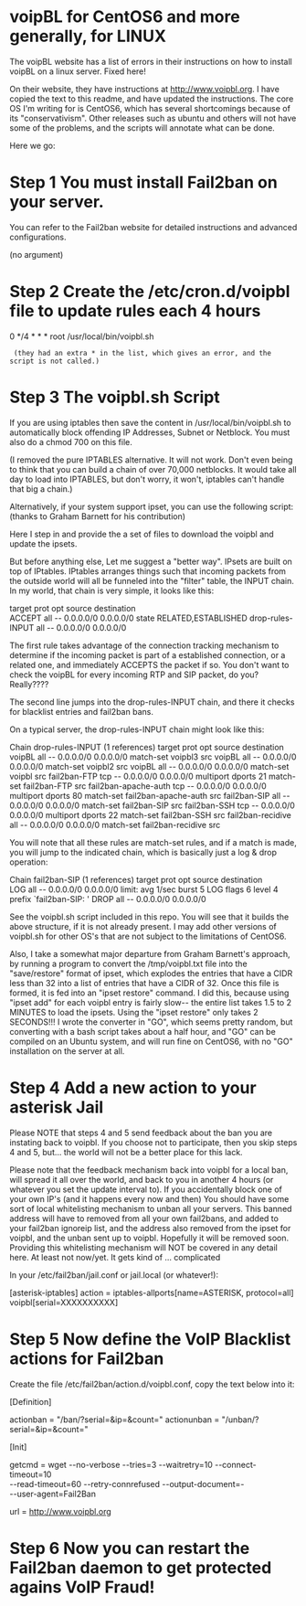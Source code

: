 # voipBL for CentOS6 and more generally, for LINUX
The voipBL website has a list of errors in their instructions on how to install voipBL on a linux server. Fixed here!

On their website, they have instructions at http://www.voipbl.org. I have copied the text to this readme, and have updated the instructions. The core OS I'm writing for is CentOS6, which has several shortcomings because of its "conservativism". Other releases such as ubuntu and others will not have some of the problems, and the scripts will annotate what can be done.

Here we go:

# Step 1 You must install Fail2ban on your server. 
You can refer to the Fail2ban website for detailed instructions and advanced configurations.

   (no argument)

# Step 2 Create the /etc/cron.d/voipbl file to update rules each 4 hours

0 */4 * * *  root /usr/local/bin/voipbl.sh

     (they had an extra * in the list, which gives an error, and the script is not called.)

# Step 3 The voipbl.sh Script
If you are using iptables then save the content in /usr/local/bin/voipbl.sh to automatically block offending IP Addresses, Subnet or Netblock. You must also do a chmod 700 on this file.

(I removed the pure IPTABLES alternative. It will not work. Don't even being to think that you can build a chain of over 70,000 netblocks. It would take all day to load into IPTABLES, but don't worry, it won't, iptables can't handle that big a chain.)

Alternatively, if your system support ipset, you can use the following script: (thanks to Graham Barnett for his contribution)

Here I step in and provide the a set of files to download the voipbl and update the ipsets. 

But before anything else, Let me suggest a "better way". IPsets are built on top of IPtables. IPtables arranges things such that incoming packets from the outside world will all be funneled into the "filter" table, the INPUT chain. In my world, that chain is very simple, it looks like this:

target     prot opt source               destination         
ACCEPT     all  --  0.0.0.0/0            0.0.0.0/0           state RELATED,ESTABLISHED 
drop-rules-INPUT  all  --  0.0.0.0/0            0.0.0.0/0           

The first rule takes advantage of the connection tracking mechanism to determine if the incoming packet is part of a established connection, or a related one, and immediately ACCEPTS the packet if so. You don't want to check the voipBL for every incoming RTP and SIP packet, do you? Really????

The second line jumps into the drop-rules-INPUT chain, and there it checks for blacklist entries and fail2ban bans.

On a typical server, the drop-rules-INPUT chain might look like this:

Chain drop-rules-INPUT (1 references)
target     prot opt source               destination         
voipBL     all  --  0.0.0.0/0            0.0.0.0/0           match-set voipbl3 src 
voipBL     all  --  0.0.0.0/0            0.0.0.0/0           match-set voipbl2 src 
voipBL     all  --  0.0.0.0/0            0.0.0.0/0           match-set voipbl src 
fail2ban-FTP  tcp  --  0.0.0.0/0            0.0.0.0/0           multiport dports 21 match-set fail2ban-FTP src 
fail2ban-apache-auth  tcp  --  0.0.0.0/0            0.0.0.0/0           multiport dports 80 match-set fail2ban-apache-auth src 
fail2ban-SIP  all  --  0.0.0.0/0            0.0.0.0/0           match-set fail2ban-SIP src 
fail2ban-SSH  tcp  --  0.0.0.0/0            0.0.0.0/0           multiport dports 22 match-set fail2ban-SSH src 
fail2ban-recidive  all  --  0.0.0.0/0            0.0.0.0/0           match-set fail2ban-recidive src 

You will note that all these rules are match-set rules, and if a match is made, you will jump to the indicated chain, which is basically just a log & drop operation:

Chain fail2ban-SIP (1 references)
target     prot opt source               destination         
LOG        all  --  0.0.0.0/0            0.0.0.0/0           limit: avg 1/sec burst 5 LOG flags 6 level 4 prefix `fail2ban-SIP: ' 
DROP       all  --  0.0.0.0/0            0.0.0.0/0           

See the voipbl.sh script included in this repo. You will see that it builds the above structure, if it is not already present.
I may add other versions of voipbl.sh for other OS's that are not subject to the limitations of CentOS6.

Also, I take a somewhat major departure from Graham Barnett's approach, by running a program to convert the /tmp/voipbl.txt file into the "save/restore" format of ipset, which explodes the entries that have a CIDR less than 32 into a list of entries that have a CIDR of 32. Once this file is formed, it is fed into an "ipset restore" command. I did this, because using "ipset add" for each voipbl entry is fairly slow-- the entire list takes 1.5 to 2 MINUTES to load the ipsets. Using the "ipset restore" only takes 2 SECONDS!!! I wrote the converter in "GO", which seems pretty random, but converting with a bash script takes about a half hour, and "GO" can be compiled on an Ubuntu system, and will run fine on CentOS6, with no "GO" installation on the server at all.

# Step 4 Add a new action to your asterisk Jail
Please NOTE that steps 4 and 5 send feedback about the ban you are instating back to voipbl. If you choose not to participate, then you skip steps 4 and 5, but... the world will not be a better place for this lack.

Please note that the feedback mechanism back into voipbl for a local ban, will spread it all over the world, and back to you in another 4 hours (or whatever you set the update interval to). If you accidentally block one of your own IP's (and it happens every now and then) You should have some sort of local whitelisting mechanism to unban all your servers. This banned address will have to removed from all your own fail2bans, and added to your fail2ban ignoreip list, and the address also removed from the ipset for voipbl, and the unban sent up to voipbl. Hopefully it will be removed soon. Providing this whitelisting mechanism will NOT be covered in any detail here. At least not now/yet. It gets kind of ... complicated

In your /etc/fail2ban/jail.conf or jail.local (or whatever!):

[asterisk-iptables]
action   = iptables-allports[name=ASTERISK, protocol=all]
           voipbl[serial=XXXXXXXXXX]


# Step 5 Now define the VoIP Blacklist actions for Fail2ban

Create the file /etc/fail2ban/action.d/voipbl.conf, copy the text below into it:

[Definition]

actionban   = <getcmd> "<url>/ban/?serial=<serial>&ip=<ip>&count=<failures>"
actionunban = <getcmd> "<url>/unban/?serial=<serial>&ip=<ip>&count=<failures>"

[Init]

getcmd = wget --no-verbose --tries=3 --waitretry=10 --connect-timeout=10 \
              --read-timeout=60 --retry-connrefused --output-document=- \
	      --user-agent=Fail2Ban

url = http://www.voipbl.org



# Step 6 Now you can restart the Fail2ban daemon to get protected agains VoIP Fraud!
